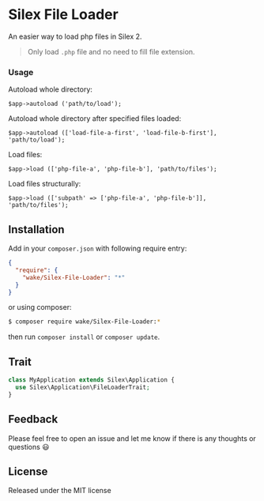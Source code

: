 # Silex File Loader

An easier way to load php files in Silex 2.

> Only load `.php` file and no need to fill file extension.

### Usage

Autoload whole directory:

```
$app->autoload ('path/to/load');
```

Autoload whole directory after specified files loaded:

```
$app->autoload (['load-file-a-first', 'load-file-b-first'], 'path/to/load');
```

Load files:

```
$app->load (['php-file-a', 'php-file-b'], 'path/to/files');
```

Load files structurally:

```
$app->load (['subpath' => ['php-file-a', 'php-file-b']], 'path/to/files');
```

## Installation

Add in your `composer.json` with following require entry:

```json
{
  "require": {
    "wake/Silex-File-Loader": "*"
  }
}
```

or using composer:

```bash
$ composer require wake/Silex-File-Loader:*
```

then run `composer install` or `composer update`.

## Trait

```php
class MyApplication extends Silex\Application {
  use Silex\Application\FileLoaderTrait;
}
```

## Feedback

Please feel free to open an issue and let me know if there is any thoughts or questions :smiley:

## License

Released under the MIT license
